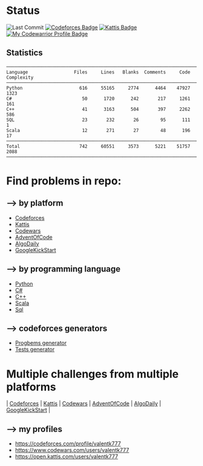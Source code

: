 
#
# Status

<!-- ![visitor badge](https://visitor-badge.glitch.me/badge?page_id=valentk777.Competitive-Programming) -->
![Last Commit](https://img.shields.io/github/last-commit/valentk777/Competitive-Programming.svg)
[![Codeforces Badge](https://badges.joonhyung.xyz/codeforces/valentk777.svg)](https://codeforces.com/profile/valentk777)
[![Kattis Badge](https://img.shields.io/badge/Kattis-214-COLOR.svg)](https://open.kattis.com/users/valentk777)
[![My Codewarrior Profile Badge](https://www.codewars.com/users/valentk777/badges/micro)](https://www.codewars.com/users/valentk777)


## Statistics
<!--
brew install scc
scc -i cpp,cs,py,sc,sql AdventOfCode Algodaily Codeforces Codewars GoogleKickStart Kattis/
-->

```
───────────────────────────────────────────────────────────────────────────────
Language                 Files     Lines   Blanks  Comments     Code Complexity
───────────────────────────────────────────────────────────────────────────────
Python                     616     55165     2774      4464    47927       1323
C#                          50      1720      242       217     1261        161
C++                         41      3163      504       397     2262        586
SQL                         23       232       26        95      111          1
Scala                       12       271       27        48      196         17
───────────────────────────────────────────────────────────────────────────────
Total                      742     60551     3573      5221    51757       2088
───────────────────────────────────────────────────────────────────────────────
```


#
# Find problems in repo:

## --> by platform

* [Codeforces](https://github.com/valentk777/Competitive-Programming/search?q=tag-codeforces)
* [Kattis](https://github.com/valentk777/Competitive-Programming/search?q=tag-kattis)
* [Codewars](https://github.com/valentk777/Competitive-Programming/search?q=tag-codewars)
* [AdventOfCode](https://github.com/valentk777/Competitive-Programming/search?q=tag-adventofcode)
* [AlgoDaily](https://github.com/valentk777/Competitive-Programming/search?q=tag-algodaily)
* [GoogleKickStart](https://github.com/valentk777/Competitive-Programming/search?q=tag-google-kickstart)

## --> by programming language

* [Python](https://github.com/valentk777/Competitive-Programming/search?l=python)
* [C#](https://github.com/valentk777/Competitive-Programming/search?l=C%23)
* [C++](https://github.com/valentk777/Competitive-Programming/search?l=cpp)
* [Scala](https://github.com/valentk777/Competitive-Programming/search?l=scala)
* [Sql](https://github.com/valentk777/Competitive-Programming/search?l=sql)

## --> codeforces generators
* [Progbems generator](https://github.com/valentk777/Competitive-Programming/blob/main/Codeforces/Python/PROBLEM_GENERATOR.py)
* [Tests generator](https://github.com/valentk777/Competitive-Programming/blob/main/Codeforces/Python/TESTS_GENERATOR.py)

#
# Multiple challenges from multiple platforms

| [Codeforces](https://codeforces.com/)
| [Kattis](https://open.kattis.com/)
| [Codewars](https://www.codewars.com/dashboard)
| [AdventOfCode](https://adventofcode.com)
| [AlgoDaily](https://algodaily.com/dashboard)
| [GoogleKickStart](https://codingcompetitions.withgoogle.com)
|


## --> my profiles

* https://codeforces.com/profile/valentk777
* https://www.codewars.com/users/valentk777
* https://open.kattis.com/users/valentk777
